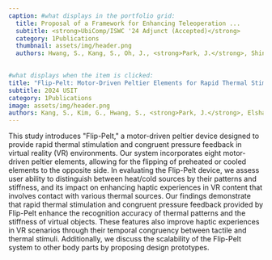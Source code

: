 ```yaml
---
caption: #what displays in the portfolio grid:
  title: Proposal of a Framework for Enhancing Teleoperation ...
  subtitle: <strong>UbiComp/ISWC '24 Adjunct (Accepted)</strong>
  category: 1Publications
  thumbnail: assets/img/header.png
  authors: Hwang, S., Kang, S., Oh, J., <strong>Park, J.</strong>, Shin, S., Yiyue Luo, Joseph DelPreto, Wojciech Matusik, Daniela Rus, and Kim, S.

  
#what displays when the item is clicked:
title: "Flip-Pelt: Motor-Driven Peltier Elements for Rapid Thermal Stimulation and Congruent Pressure Feedback in Virtual Reality"
subtitle: 2024 USIT
category: 1Publications
image: assets/img/header.png
authors: Kang, S., Kim, G., Hwang, S., <strong>Park, J.</strong>, Elsharkawy, A., and Kim, S.
---
```

This study introduces "Flip-Pelt," a motor-driven peltier device designed to provide rapid thermal stimulation and congruent pressure feedback in virtual reality (VR) environments. Our system incorporates eight motor-driven peltier elements, allowing for the flipping of preheated or cooled elements to the opposite side. In evaluating the Flip-Pelt device, we assess user ability to distinguish between heat/cold sources by their patterns and stiffness, and its impact on enhancing haptic experiences in VR content that involves contact with various thermal sources. Our findings demonstrate that rapid thermal stimulation and congruent pressure feedback provided by Flip-Pelt enhance the recognition accuracy of thermal patterns and the stiffness of virtual objects. These features also improve haptic experiences in VR scenarios through their temporal congruency between tactile and thermal stimuli. Additionally, we discuss the scalability of the Flip-Pelt system to other body parts by proposing design prototypes.